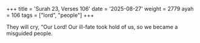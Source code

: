 +++
title = 'Surah 23, Verses 106'
date = '2025-08-27'
weight = 2779
ayah = 106
tags = ["lord", "people"]
+++

They will cry, “Our Lord! Our ill-fate took hold of us, so we became a misguided people.